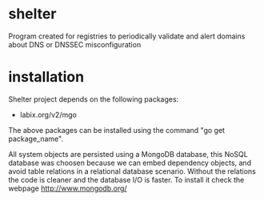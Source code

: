 shelter
=======

Program created for registries to periodically validate and alert domains about DNS or DNSSEC misconfiguration

installation
============

Shelter project depends on the following packages:
* labix.org/v2/mgo

The above packages can be installed using the command "go get package_name".

All system objects are persisted using a MongoDB database, this NoSQL database was
choosen because we can embed dependency objects, and avoid table relations in a relational
database scenario. Without the relations the code is cleaner and the database I/O is faster.
To install it check the webpage http://www.mongodb.org/
